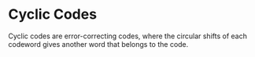# Cyclic Codes
Cyclic codes are error-correcting codes, where the circular shifts of each codeword gives another word that belongs to the code.
